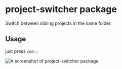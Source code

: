 # project-switcher package

Switch between sibling projects in the same folder.

## Usage

just press `cmd-;`

![A screenshot of project-switcher package](http://guileen.github.io/img/project-switcher/screenshot-switch.gif)
